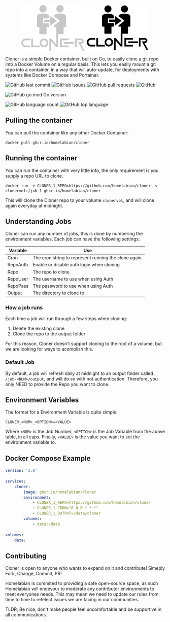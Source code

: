 <p align="center">
    <img src="./resources/cloner_light.png#gh-dark-mode-only" alt="Cloner" width="200">
    <img src="./resources/cloner_dark.png#gh-light-mode-only" alt="Cloner" width="200">
</p>

Cloner is a simple Docker container, built on Go, to easily clone a git repo into a Docker Volume on a regular basis. This lets you easily mount a git repo into a container, in a way that will auto-update, for deployments with systems like Docker Compose and Portainer.

<p align="center">

![GitHub last commit](https://img.shields.io/github/last-commit/Homelabian/cloner?style=for-the-badge)
![GitHub issues](https://img.shields.io/github/issues/homelabian/cloner?style=for-the-badge)
![GitHub pull requests](https://img.shields.io/github/issues-pr/homelabian/cloner?style=for-the-badge)
![GitHub](https://img.shields.io/github/license/homelabian/cloner?style=for-the-badge)

![GitHub go.mod Go version](https://img.shields.io/github/go-mod/go-version/homelabian/cloner?style=for-the-badge)

![GitHub language count](https://img.shields.io/github/languages/count/homelabian/cloner?style=for-the-badge)
![GitHub top language](https://img.shields.io/github/languages/top/homelabian/cloner?style=for-the-badge)
</p>

## Pulling the container

You can pull the container like any other Docker Container:

```shell
docker pull ghcr.io/homelabian/cloner
```

## Running the container

You can run the container with very little info, the only requirement is you supply a repo URL to clone.

```shell
docker run -e CLONER_1_REPO=https://github.com/homelabian/cloner -v clonervol:/job-1 ghcr.io/homelabian/cloner
```

This will clone the Cloner repo to your volume `clonervol`, and will clone again everyday at midnight.

## Understanding Jobs

Cloner can run any number of jobs, this is done by numbering the environment variables. Each job can have the following settings:

| Variable | Use |
| --- | --- |
| Cron | The cron string to represent running the clone again. |
| RepoAuth | Enable or disable auth login when cloning |
| Repo | The repo to clone |
| RepoUser | The username to use when using Auth |
| RepoPass | The password to use when using Auth |
| Output | The directory to clone to |

### How a job runs

Each time a job will run through a few steps when cloning:

1. Delete the existing clone
2. Clone the repo to the output folder

For this reason, Cloner doesn't support cloning to the root of a volume, but we are looking for ways to acomplish this.

### Default Job

By default, a job will refresh daily at midnight to an output folder called `/job-<NUM>/output`, and will do so with not authentication. Therefore, you only NEED to provide the Repo you want to clone.

## Environment Variables

The format for a Environment Variable is quite simple:

```
CLONER_<NUM>_<OPTION>=<VALUE>
```

Where `<NUM>` is the Job Number, `<OPTION>` is the Job Variable from the above table, in all caps. Finally, `<VALUE>` is the value you want to set the environment variable to.

## Docker Compose Example

```yml
version: '3.8'

services:
    cloner:
        image: ghcr.io/homelabian/cloner
        environment:
            - CLONER_1_REPO=https://github.com/homelabian/cloner
            - CLONER_1_CRON="0 0 0 * * *"
            - CLONER_1_OUTPUT=/data/cloner
        volumes:
            - data:/data

volumes:
    data:
```

## Contributing

Cloner is open to anyone who wants to expand on it and contribute! Simeply Fork, Change, Commit, PR!

Homelabian is commited to providing a safe open-source space, as such Homelabian will endevour to moderate any contributor environments to meet everyones needs. This may mean we need to update our rules from time to time to refelect issues we are facing in our communities.

TLDR; Be nice, don't make people feel uncomfortable and be supportive in all communications.